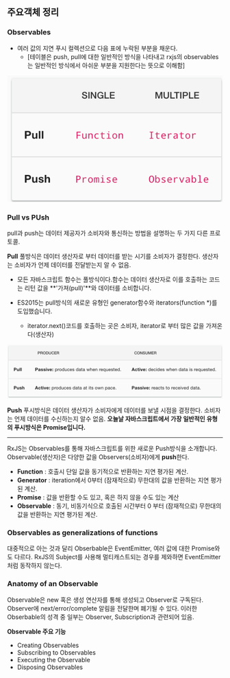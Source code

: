 ## 주요객체 정리

### Observables

- 여러 값의 지연 푸시 컬렉션으로 다음 표에 누락된 부분을 채운다.
  - [테이블은 push, pull에 대한 일반적인 방식을 나타내고 rxjs의 observables는 일반적인 방식에서 아쉬운 부분을 지원한다는 뜻으로 이해함]

![observables 방식](./images/observables.png)

### Pull vs PUsh

pull과 push는 데이터 제공자가 소비자와 통신하는 방법을 설명하는 두 가지 다른 프로토콜.

**Pull**
풀방식은 데이터 생산자로 부터 데이터를 받는 시기를 소비자가 결정한다. 생산자는 소비자가 언제 데이터를 전달받는지 알 수 없음.

- 모든 자바스크립트 함수는 풀방식이다.함수는 데이터 생산자로 이를 호출하는 코드는 리턴 값을 **'가져(pull)'**와 데이터를 소비합니다.

- ES2015는 pull방식의 새로운 유형인 generator함수와 iterators(function \*)를 도입했습니다.
  - iterator.next()코드를 호출하는 곳은 소비자, iterator로 부터 많은 값을 가져온다(생산자)

![pull-push비교](./images/pull-vs-push.png)

**Push**
푸시방식은 데이터 생산자가 소비자에게 데이터를 보낼 시점을 결정한다. 소비자는 언제 데이터를 수신하는지 알수 없음.
**오늘날 자바스크립트에서 가장 일반적인 유형의 푸시방식은 Promise입니다.**

---

RxJS는 Observables를 통해 자바스크립트를 위한 새로운 Push방식을 소개합니다. Observable(생산자)은 다양한 값을 Observers(소비자)에게 **push**한다.

- **Function** : 호출시 단일 값을 동기적으로 반환하는 지연 평가된 계산.
- **Generator** : iteration에서 0부터 (잠재적으로) 무한대의 값을 반환하는 지연 평가된 계산.
- **Promise** : 값을 반환할 수도 있고, 혹은 하지 않을 수도 있는 계산
- **Observable** : 동기, 비동기식으로 호출된 시간부터 0 부터 (잠재적으로) 무한대의 값을 반환하는 지연 평가된 계산.

### Observables as generalizations of functions

대중적으로 아는 것과 달리 Obserbable은 EventEmitter, 여러 값에 대한 Promise와도 다르다. RxJS의 Subject를 사용해 멀티캐스트되는 경우를 제와하면 EventEmitter처럼 동작하지 않는다.

### Anatomy of an Observable

Observable은 new 혹은 생성 연산자를 통해 생성되고 Observer로 구독된다.  
Observer에 next/error/complete 알림을 전달한며 폐기될 수 있다.
이러한 Obserbable의 성격 중 일부는 Observer, Subscription과 관련되어 있음.

**Observable 주요 기능**

- Creating Observables
- Subscribing to Observables
- Executing the Observable
- Disposing Observables
